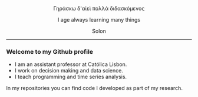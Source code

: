 <p align="center">Γηράσκω δ'αἰεὶ πολλὰ διδασκόμενος</p>

<p align="center">I age always learning many things</p>

<p align="center">Solon</p>

--- 

### Welcome to my Github profile

- I am an assistant professor at Católica Lisbon.
- I work on decision making and data science.
- I teach programming and time series analysis.

In my repositories you can find code I developed as part of my research.

<!--
**nicolobertani/nicolobertani** is a ✨ _special_ ✨ repository because its `README.md` (this file) appears on your GitHub profile.

Here are some ideas to get you started:

- 🔭 I’m currently working on ...
- 🌱 I’m currently learning ...
- 👯 I’m looking to collaborate on ...
- 🤔 I’m looking for help with ...
- 💬 Ask me about ...
- 📫 How to reach me: ...
- 😄 Pronouns: ...
- ⚡ Fun fact: ...
-->
